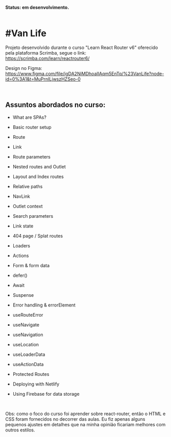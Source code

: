 **Status: em desenvolvimento.**
<br>
<br>

<h1>#Van Life</h1>

Projeto desenvolvido durante o curso "Learn React Router v6" oferecido pela plataforma Scrimba, segue o link:
https://scrimba.com/learn/reactrouter6/

Design no Figma: https://www.figma.com/file/igDA2NiMDhoaIIAqm5EnTq/%23VanLife?node-id=0%3A1&t=MuPrnILjwszHZSeo-0

<br>

## Assuntos abordados no curso:

- What are SPAs?

- Basic router setup

- Route

- Link

- Route parameters

- Nested routes and Outlet

- Layout and Index routes

- Relative paths

- NavLink

- Outlet context

- Search parameters

- Link state

- 404 page / Splat routes

- Loaders

- Actions

- Form & form data

- defer()

- Await

- Suspense

- Error handling & errorElement

- useRouteError

- useNavigate

- useNavigation

- useLocation

- useLoaderData

- useActionData

- Protected Routes

- Deploying with Netlify

- Using Firebase for data storage

<br>

Obs: como o foco do curso foi aprender sobre react-router, então o HTML e CSS foram fornecidos no decorrer das aulas. Eu fiz apenas alguns pequenos ajustes em detalhes que na minha opinião ficariam melhores com outros estilos.

